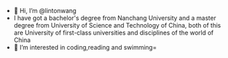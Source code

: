 - 👋 Hi, I’m @lintonwang
- I have got a bachelor's degree from Nanchang University and a master degree from University of Science and Technology of China,
both of this are University of first-class universities and disciplines of the world of China 
- 👀 I’m interested in coding,reading and swimming=

<!---
lintonwang/lintonwang is a ✨ special ✨ repository because its `README.md` (this file) appears on your GitHub profile.
You can click the Preview link to take a look at your changes.
--->
